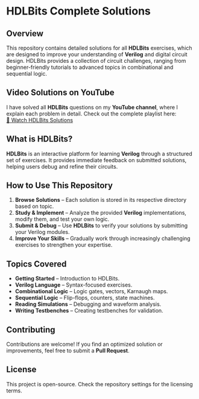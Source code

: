 # HDLBits Complete Solutions

## Overview
This repository contains detailed solutions for all **HDLBits** exercises, which are designed to improve your understanding of **Verilog** and digital circuit design. HDLBits provides a collection of circuit challenges, ranging from beginner-friendly tutorials to advanced topics in combinational and sequential logic.

## Video Solutions on YouTube
I have solved all **HDLBits** questions on my **YouTube channel**, where I explain each problem in detail. Check out the complete playlist here:  
[🔗 Watch HDLBits Solutions](https://www.youtube.com/shorts/yR2mkO667YQ](https://youtube.com/playlist?list=PL4Nqve0IntZTr46KOmc3-zlAIldZfNGxz&si=4wZTFPmPOqyUKo4n))

## What is HDLBits?
**HDLBits** is an interactive platform for learning **Verilog** through a structured set of exercises. It provides immediate feedback on submitted solutions, helping users debug and refine their circuits.

## How to Use This Repository
1. **Browse Solutions** – Each solution is stored in its respective directory based on topic.
2. **Study & Implement** – Analyze the provided **Verilog** implementations, modify them, and test your own logic.
3. **Submit & Debug** – Use **HDLBits** to verify your solutions by submitting your Verilog modules.
4. **Improve Your Skills** – Gradually work through increasingly challenging exercises to strengthen your expertise.

## Topics Covered
- **Getting Started** – Introduction to HDLBits.
- **Verilog Language** – Syntax-focused exercises.
- **Combinational Logic** – Logic gates, vectors, Karnaugh maps.
- **Sequential Logic** – Flip-flops, counters, state machines.
- **Reading Simulations** – Debugging and waveform analysis.
- **Writing Testbenches** – Creating testbenches for validation.

## Contributing
Contributions are welcome! If you find an optimized solution or improvements, feel free to submit a **Pull Request**.

## License
This project is open-source. Check the repository settings for the licensing terms.
